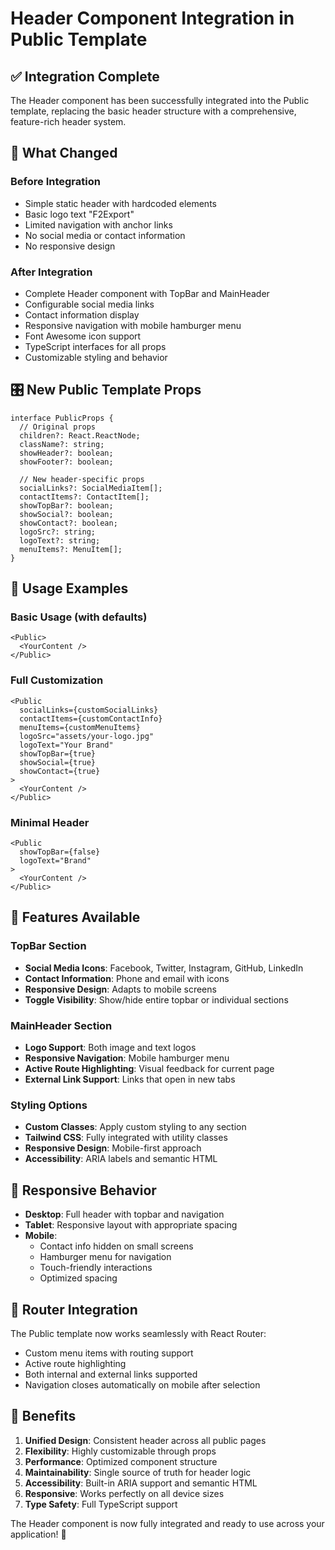 # Header Component Integration in Public Template

## ✅ Integration Complete

The Header component has been successfully integrated into the Public template, replacing the basic header structure with a comprehensive, feature-rich header system.

## 🔄 What Changed

### Before Integration
- Simple static header with hardcoded elements
- Basic logo text "F2Export"
- Limited navigation with anchor links
- No social media or contact information
- No responsive design

### After Integration
- Complete Header component with TopBar and MainHeader
- Configurable social media links
- Contact information display
- Responsive navigation with mobile hamburger menu
- Font Awesome icon support
- TypeScript interfaces for all props
- Customizable styling and behavior

## 🎛️ New Public Template Props

```tsx
interface PublicProps {
  // Original props
  children?: React.ReactNode;
  className?: string;
  showHeader?: boolean;
  showFooter?: boolean;
  
  // New header-specific props
  socialLinks?: SocialMediaItem[];
  contactItems?: ContactItem[];
  showTopBar?: boolean;
  showSocial?: boolean;
  showContact?: boolean;
  logoSrc?: string;
  logoText?: string;
  menuItems?: MenuItem[];
}
```

## 🚀 Usage Examples

### Basic Usage (with defaults)
```tsx
<Public>
  <YourContent />
</Public>
```

### Full Customization
```tsx
<Public
  socialLinks={customSocialLinks}
  contactItems={customContactInfo}
  menuItems={customMenuItems}
  logoSrc="assets/your-logo.jpg"
  logoText="Your Brand"
  showTopBar={true}
  showSocial={true}
  showContact={true}
>
  <YourContent />
</Public>
```

### Minimal Header
```tsx
<Public
  showTopBar={false}
  logoText="Brand"
>
  <YourContent />
</Public>
```

## 🎨 Features Available

### TopBar Section
- **Social Media Icons**: Facebook, Twitter, Instagram, GitHub, LinkedIn
- **Contact Information**: Phone and email with icons
- **Responsive Design**: Adapts to mobile screens
- **Toggle Visibility**: Show/hide entire topbar or individual sections

### MainHeader Section
- **Logo Support**: Both image and text logos
- **Responsive Navigation**: Mobile hamburger menu
- **Active Route Highlighting**: Visual feedback for current page
- **External Link Support**: Links that open in new tabs

### Styling Options
- **Custom Classes**: Apply custom styling to any section
- **Tailwind CSS**: Fully integrated with utility classes
- **Responsive Design**: Mobile-first approach
- **Accessibility**: ARIA labels and semantic HTML

## 📱 Responsive Behavior

- **Desktop**: Full header with topbar and navigation
- **Tablet**: Responsive layout with appropriate spacing
- **Mobile**: 
  - Contact info hidden on small screens
  - Hamburger menu for navigation
  - Touch-friendly interactions
  - Optimized spacing

## 🔧 Router Integration

The Public template now works seamlessly with React Router:
- Custom menu items with routing support
- Active route highlighting
- Both internal and external links supported
- Navigation closes automatically on mobile after selection

## 🎯 Benefits

1. **Unified Design**: Consistent header across all public pages
2. **Flexibility**: Highly customizable through props
3. **Performance**: Optimized component structure
4. **Maintainability**: Single source of truth for header logic
5. **Accessibility**: Built-in ARIA support and semantic HTML
6. **Responsive**: Works perfectly on all device sizes
7. **Type Safety**: Full TypeScript support

The Header component is now fully integrated and ready to use across your application! 🚀